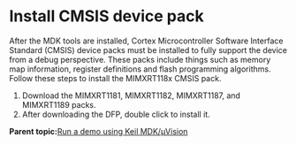 # Install CMSIS device pack 

After the MDK tools are installed, Cortex Microcontroller Software Interface Standard \(CMSIS\) device packs must be installed to fully support the device from a debug perspective. These packs include things such as memory map information, register definitions and flash programming algorithms. Follow these steps to install the MIMXRT118x CMSIS pack.

1.  Download the MIMXRT1181, MIMXRT1182, MIMXRT1187, and MIMXRT1189 packs.
2.  After downloading the DFP, double click to install it.

**Parent topic:**[Run a demo using Keil MDK/μVision](../topics/run_a_demo_using_keil_mdk_vision.md)

